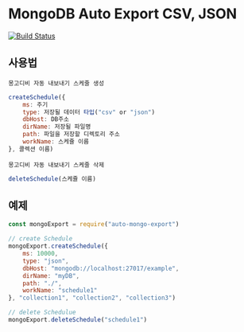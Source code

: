 # MongoDB Auto Export CSV, JSON

[![Build Status](https://travis-ci.org/pukuba/auto-mongo-export.svg?branch=master)](https://travis-ci.org/pukuba/auto-mongo-export)

## 사용법

`몽고디비 자동 내보내기 스케줄 생성`
``` js
createSchedule({
    ms: 주기
    type: 저장될 데이터 타입("csv" or "json")
    dbHost: DB주소
    dirName: 저장될 파일명
    path: 파일을 저장할 디렉토리 주소
    workName: 스케쥴 이름
}, 콜렉션 이름)
```

`몽고디비 자동 내보내기 스케줄 삭제`
``` js
deleteSchedule(스케쥴 이름)
```

## 예제

``` js
const mongoExport = require("auto-mongo-export")

// create Schedule
mongoExport.createSchedule({
    ms: 10000,
    type: "json",
    dbHost: "mongodb://localhost:27017/example",
    dirName: "myDB",
    path: "./",
    workName: "schedule1"
}, "collection1", "collection2", "collection3")

// delete Schedulue
mongoExport.deleteSchedule("schedule1")

```
